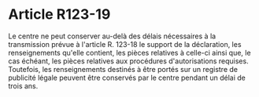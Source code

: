 # Article R123-19

Le centre ne peut conserver au-delà des délais nécessaires à la transmission prévue à l'article R. 123-18 le support de la déclaration, les renseignements qu'elle contient, les pièces relatives à celle-ci ainsi que, le cas échéant, les pièces relatives aux procédures d'autorisations requises. Toutefois, les renseignements destinés à être portés sur un registre de publicité légale peuvent être conservés par le centre pendant un délai de trois ans.
